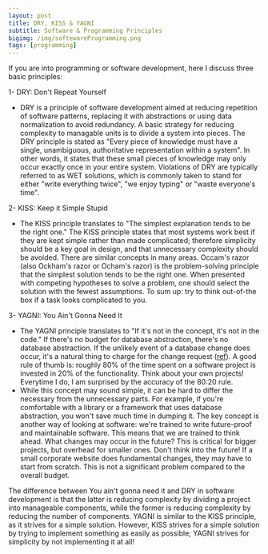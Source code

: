 ```yaml
---
layout: post
title: DRY, KISS & YAGNI
subtitle: Software & Programming Principles
bigimg: /img/softewareProgramming.png
tags: [programming]
---
```


If you are into programming or software development, here I discuss three basic principles:

1- DRY: Don't Repeat Yourself
- DRY is a principle of software development aimed at reducing repetition of software patterns, replacing it with abstractions or using data normalization to avoid redundancy. A basic strategy for reducing complexity to managable units is to divide a system into pieces. The DRY principle is stated as "Every piece of knowledge must have a single, unambiguous, authoritative representation within a system". In other words, it states that these small pieces of knowledge may only occur exactly once in your entire system. Violations of DRY are typically referred to as WET solutions, which is commonly taken to stand for either "write everything twice", "we enjoy typing" or "waste everyone's time".

2- KISS: Keep it Simple Stupid
- The KISS principle translates to "The simplest explanation tends to be the right one." The KISS principle states that most systems work best if they are kept simple rather than made complicated; therefore simplicity should be a key goal in design, and that unnecessary complexity should be avoided. There are similar concepts in many areas. Occam's razor (also Ockham's razor or Ocham's razor) is the problem-solving principle that the simplest solution tends to be the right one. When presented with competing hypotheses to solve a problem, one should select the solution with the fewest assumptions. To sum up: try to think out-of-the box if a task looks complicated to you.

3- YAGNI: You Ain't Gonna Need It
- The YAGNI principle translates to "If it's not in the concept, it's not in the code." If there's no budget for database abstraction, there's no database abstraction. If the unlikely event of a database change does occur, it's a natural thing to charge for the change request ([ref](https://code.tutsplus.com/tutorials/3-key-software-principles-you-must-understand--net-25161)). A good rule of thumb is: roughly 80% of the time spent on a software project is invested in 20% of the functionality. Think about your own projects! Everytime I do, I am surprised by the accuracy of the 80:20 rule.
- While this concept may sound simple, it can be hard to differ the necessary from the unnecessary parts. For example, if you're comfortable with a library or a framework that uses database abstraction, you won't save much time in dumping it. The key concept is another way of looking at software: we're trained to write future-proof and maintainable software. This means that we are trained to think ahead. What changes may occur in the future? This is critical for bigger projects, but overhead for smaller ones. Don't think into the future! If a small corporate website does fundamental changes, they may have to start from scratch. This is not a significant problem compared to the overall budget. 

The difference between You ain't gonna need it and DRY in software development is that the latter is reducing complexity by dividing a project into manageable components, while the former is reducing complexity by reducing the number of components. YAGNI is similar to the KISS principle, as it strives for a simple solution. However, KISS strives for a simple solution by trying to implement something as easily as possible; YAGNI strives for simplicity by not implementing it at all!
